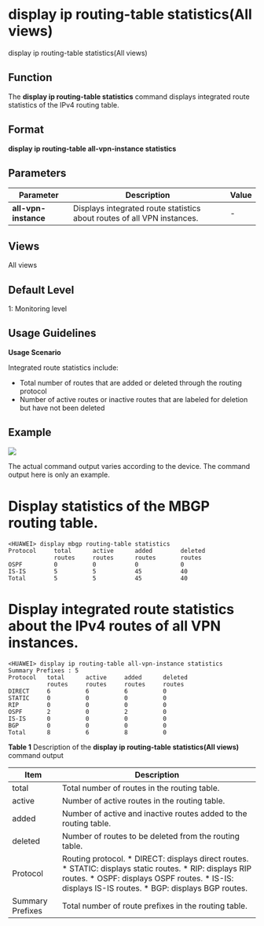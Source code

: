 display ip routing-table statistics(All views)
==============================================

display ip routing-table statistics(All views)

Function
--------

The **display ip routing-table statistics** command displays integrated route statistics of the IPv4 routing table.



Format
------

**display ip routing-table all-vpn-instance statistics**



Parameters
----------

| Parameter | Description | Value |
| --- | --- | --- |
| **all-vpn-instance** | Displays integrated route statistics about routes of all VPN instances. | - |




Views
-----

All views



Default Level
-------------

1: Monitoring level



Usage Guidelines
----------------

**Usage Scenario**

Integrated route statistics include:

* Total number of routes that are added or deleted through the routing protocol
* Number of active routes or inactive routes that are labeled for deletion but have not been deleted



Example
-------

![](../public_sys-resources/note_3.0-en-us.png)
 

The actual command output varies according to the device. The command output here is only an example.



# Display statistics of the MBGP routing table.
```
<HUAWEI> display mbgp routing-table statistics
Protocol     total      active      added        deleted
             routes     routes      routes       routes 
OSPF         0          0           0            0      
IS-IS        5          5           45           40     
Total        5          5           45           40

```

# Display integrated route statistics about the IPv4 routes of all VPN instances.
```
<HUAWEI> display ip routing-table all-vpn-instance statistics
Summary Prefixes : 5
Protocol   total      active     added      deleted
           routes     routes     routes     routes
DIRECT     6          6          6          0
STATIC     0          0          0          0
RIP        0          0          0          0
OSPF       2          0          2          0
IS-IS      0          0          0          0
BGP        0          0          0          0
Total      8          6          8          0

```


**Table 1** Description of the
**display ip routing-table statistics(All views)** command output

| Item | Description |
| --- | --- |
| total | Total number of routes in the routing table. |
| active | Number of active routes in the routing table. |
| added | Number of active and inactive routes added to the routing table. |
| deleted | Number of routes to be deleted from the routing table. |
| Protocol | Routing protocol.   * DIRECT: displays direct routes. * STATIC: displays static routes. * RIP: displays RIP routes. * OSPF: displays OSPF routes. * IS-IS: displays IS-IS routes. * BGP: displays BGP routes. |
| Summary Prefixes | Total number of route prefixes in the routing table. |